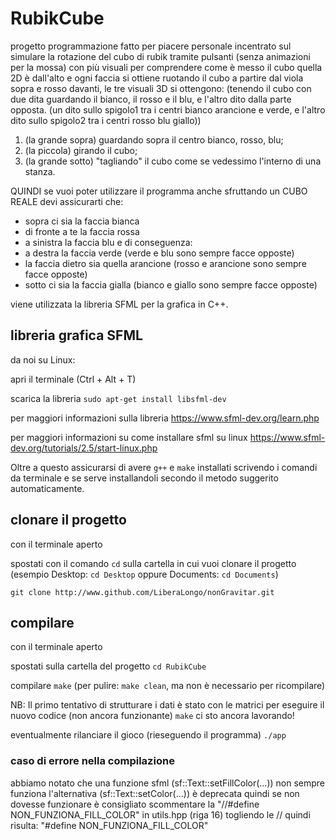 # RubikCube
progetto programmazione fatto per piacere personale
incentrato sul simulare la rotazione del cubo di rubik tramite pulsanti
(senza animazioni per la mossa) con più visuali per comprendere come è messo il cubo
quella 2D è dall'alto e ogni faccia si ottiene ruotando il cubo a partire dal viola
sopra e rosso davanti, le tre visuali 3D si ottengono:
(tenendo il cubo con due dita guardando il bianco, il rosso e il blu, e l'altro dito dalla parte opposta.
(un dito sullo spigolo1 tra i centri bianco arancione e verde,
e l'altro dito sullo spigolo2 tra i centri rosso blu giallo))
1. (la grande sopra) guardando sopra il centro bianco, rosso, blu;
2. (la piccola) girando il cubo;
3. (la grande sotto) "tagliando" il cubo come se vedessimo l'interno di una stanza.

QUINDI se vuoi poter utilizzare il programma anche sfruttando un CUBO REALE devi assicurarti che:
* sopra ci sia la faccia bianca
* di fronte a te la faccia rossa
* a sinistra la faccia blu
e di conseguenza:
* a destra la faccia verde (verde e blu sono sempre facce opposte)
* la faccia dietro sia quella arancione (rosso e arancione sono sempre facce opposte)
* sotto ci sia la faccia gialla (bianco e giallo sono sempre facce opposte)


viene utilizzata la libreria SFML per la grafica in C++.

## libreria grafica SFML

da noi su Linux:

apri il terminale
(Ctrl + Alt + T)

scarica la libreria
`sudo apt-get install libsfml-dev`

per maggiori informazioni sulla libreria
<https://www.sfml-dev.org/learn.php>

per maggiori informazioni su come installare sfml su linux
<https://www.sfml-dev.org/tutorials/2.5/start-linux.php>

Oltre a questo assicurarsi di avere `g++` e `make` installati
scrivendo i comandi da terminale e se serve
installandoli secondo il metodo suggerito automaticamente.

## clonare il progetto

con il terminale aperto

spostati con il comando `cd` sulla cartella in cui vuoi clonare il progetto
(esempio Desktop: `cd Desktop` oppure Documents: `cd Documents`)

`git clone http://www.github.com/LiberaLongo/nonGravitar.git`

## compilare

con il terminale aperto

spostati sulla cartella del progetto
`cd RubikCube`

compilare
`make`
(per pulire: `make clean`, ma non è necessario per ricompilare)

NB: Il primo tentativo di strutturare i dati è stato con le matrici
    per eseguire il nuovo codice (non ancora funzionante)
    `make`
    ci sto ancora lavorando!

eventualmente rilanciare il gioco (rieseguendo il programma)
`./app`

### caso di errore nella compilazione

abbiamo notato che una funzione sfml
(sf::Text::setFillColor(...)) non sempre funziona
l'alternativa (sf::Text::setColor(...)) è deprecata
quindi se non dovesse funzionare è consigliato
scommentare la 
"//#define NON_FUNZIONA_FILL_COLOR"
in utils.hpp (riga 16)
togliendo le //
quindi risulta:
"#define NON_FUNZIONA_FILL_COLOR"

#
